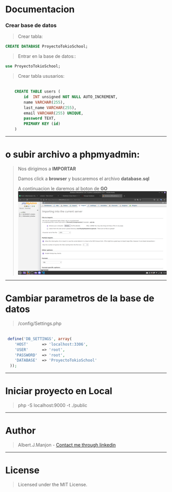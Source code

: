 # Documentacion 

### Crear base de datos
>Crear tabla:
```sql
CREATE DATABASE ProyectoTokioSchool;
```
>Entrar en la base de datos::
```sql
use ProyectoTokioSchool;
```
>Crear tabla ususarios:
```sql

    CREATE TABLE users (
        id  INT unsigned NOT NULL AUTO_INCREMENT,
        name VARCHAR(255),
        last_name VARCHAR(255),
        email VARCHAR(255) UNIQUE,
        password TEXT,
        PRIMARY KEY (id)
    )
```
---

# o subir archivo a phpmyadmin:
>
> Nos dirigimos a **IMPORTAR**
> 
> Damos click a **browser** y buscaremos el archivo **database.sql**
>
> A continuacion le daremos al boton de **GO**
![update file in phpmyadmin](./public/assets/images/readme/image-1.png)
---
# Cambiar parametros de la base de datos
>/config/Settings.php

```php

 define('DB_SETTINGS', array(
    'HOST'      => 'localhost:3306',
    'USER'      => 'root',
    'PASSWORD'  => 'root',
    'DATABASE'  => 'ProyectoTokioSchool'
  ));

```
---
# Iniciar proyecto en Local

>php -S localhost:9000 -t ./public
---
# Author
> Albert.J.Manjon - [Contact me through linkedin](https://www.linkedin.com/in/albert-jurado-manjon-0878b2198/)
---
# License
>Licensed under the MIT License.
